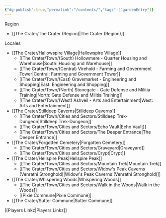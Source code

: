 ```yaml
---
{"dg-publish":true,"permalink":"/contents/","tags":["gardenEntry"]}
---
```


Region
- [[The Crater/The Crater (Region)\|The Crater (Region)]]

Locales
- [[The Crater/Hallowspire Village\|Hallowspire Village]]
    - [[The Crater/Town/(South) Hollowmere - Quarter Housing and Warehouse\|South: Housing and Warehouse]]
    - [[The Crater/Town/(Central) Virehold - Farming and Government Tower\|Central: Farming and Government Tower]]
    - [[The Crater/Town/(East) Gravemarket - Engineering and Shopping\|East: Engineering and Shopping]]
    - [[The Crater/Town/(North) Stonegate - Gate Defense and Militia Training\|North: Gate Defense and Militia Training]]
    - [[The Crater/Town/(West) Ashveil - Arts and Entertainment\|West: Arts and Entertainment]]
- [[The Crater/Stilldeep Caverns\|Stilldeep Caverns]]
    - [[The Crater/Town/Cities and Sectors/Stilldeep Trek-Dungeon\|Stilldeep Trek-Dungeon]]
    - [[The Crater/Town/Cities and Sectors/Echo Vault\|Echo Vault]]
    - [[The Crater/Town/Cities and Sectors/The Deeper Entrance\|The Deeper Entrance]]
- [[The Crater/Forgotten Cemetery\|Forgotten Cemetery]]
    - [[The Crater/Town/Cities and Sectors/Graveyard\|Graveyard]]
    - [[The Crater/Town/Cities and Sectors/Crypt\|Crypt]]
- [[The Crater/Hellspire Peak\|Hellspire Peak]]
    - [[The Crater/Town/Cities and Sectors/Mountain Trek\|Mountain Trek]]
    - [[The Crater/Town/Cities and Sectors/Widow's Peak Caverns (Venrathi Stronghold)\|Widow's Peak Caverns (Venrathi Stronghold)]]
- [[The Crater/Whispering Woods\|Whispering Woods]]
    - [[The Crater/Town/Cities and Sectors/Walk in the Woods\|Walk in the Woods]]
    - [[Pixie Commune\|Pixie Commune]]
- [[The Crater/Sutter Commune\|Sutter Commune]]

[[Players Linkz\|Players Linkz]]









